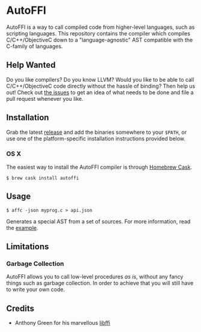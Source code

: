 AutoFFI
=======

AutoFFI is a way to call compiled code from higher-level languages, such as
scripting languages. This repository contains the compiler which compiles
C/C++/ObjectiveC down to a "language-agnostic" AST compatible with the C-family
of languages.

## Help Wanted

Do you like compilers? Do you know LLVM? Would you like to be able to call
C/C++/ObjectiveC code directly without the hassle of binding? Then help us out!
Check out [the issues](https://github.com/AutoFFI/AutoFFI/issues) to get an
idea of what needs to be done and file a pull request whenever you like.

## Installation

Grab the latest [release](https://github.com/AutoFFI/AutoFFI/releases) and add
the binaries somewhere to your `$PATH`, or use one of the platform-specific
installation instructions provided below.

### OS X

The easiest way to install the AutoFFI compiler is through [Homebrew Cask](https://caskroom.github.io/).

```
$ brew cask install autoffi
```

## Usage

```
$ affc -json myprog.c > api.json
```

Generates a special AST from a set of sources. For more information, read the
[example](http://github.com/AutoFFI/AutoFFI/tree/master/example/).

## Limitations

### Garbage Collection

AutoFFI allows you to call low-level procedures _as is_, without any fancy
things such as garbage collection. In order to achieve that you will still have
to write your own code.

## Credits

 - Anthony Green for his marvellous [libffi](http://github.com/libffi/libffi)

